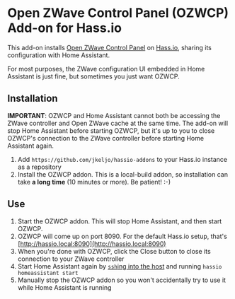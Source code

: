 # Open ZWave Control Panel (OZWCP) Add-on for Hass.io
This add-on installs [Open ZWave Control Panel](https://github.com/OpenZWave/open-zwave-control-panel) on [Hass.io](https://www.home-assistant.io/hassio/), sharing its configuration with Home Assistant.

For most purposes, the ZWave configuration UI embedded in Home Assistant is just fine, but sometimes you just want OZWCP.

## Installation

**IMPORTANT**: OZWCP and Home Assistant cannot both be accessing the ZWave controller and Open ZWave cache at the same time. The add-on will stop Home Assistant before starting OZWCP, but it's up to you to close OZWCP's connection to the ZWave controller before starting Home Assistant again.

1. Add `https://github.com/jkeljo/hassio-addons` to your Hass.io instance as a repository
2. Install the OZWCP addon. This is a local-build addon, so installation can take **a long time** (10 minutes or more). Be patient! :-)

## Use
1. Start the OZWCP addon. This will stop Home Assistant, and then start OZWCP.
2. OZWCP will come up on port 8090. For the default Hass.io setup, that's [http://hassio.local:8090](http://hassio.local:8090)
3. When you're done with OZWCP, click the Close button to close its connection to your ZWave controller
4. Start Home Assistant again by [`ssh`ing into the host](https://community.home-assistant.io/t/community-hass-io-add-on-ssh/33820?u=frenck) and running `hassio homeassistant start`
5. Manually stop the OZWCP addon so you won't accidentally try to use it while Home Assistant is running

